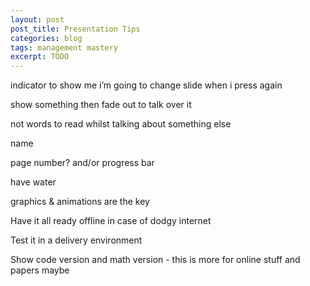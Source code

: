 ```yaml
---
layout: post
post_title: Presentation Tips
categories: blog
tags: management mastery
excerpt: TODO
---
```


indicator to show me i’m going to change slide when i press again

show something then fade out to talk over it

not words to read whilst talking about something else

name

page number? and/or progress bar

have water

graphics & animations are the key

Have it all ready offline in case of dodgy internet

Test it in a delivery environment

Show code version and math version - this is more for online stuff and papers maybe